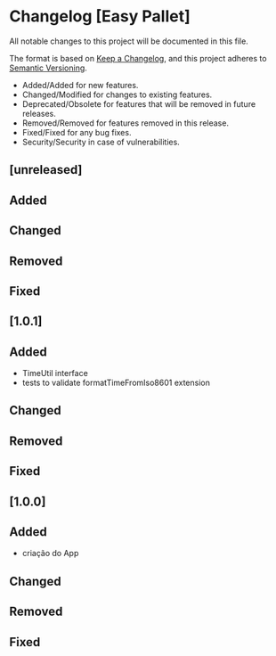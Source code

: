 # Changelog [Easy Pallet]
All notable changes to this project will be documented in this file.

The format is based on [Keep a Changelog](https://keepachangelog.com/en/1.0.0/),
and this project adheres to [Semantic Versioning](https://semver.org/spec/v2.0.0.html).

- Added/Added for new features.
- Changed/Modified for changes to existing features.
- Deprecated/Obsolete for features that will be removed in future releases.
- Removed/Removed for features removed in this release.
- Fixed/Fixed for any bug fixes.
- Security/Security in case of vulnerabilities.

## [unreleased]

## Added

## Changed

## Removed

## Fixed

## [1.0.1]

## Added
- TimeUtil interface
- tests to validate formatTimeFromIso8601 extension

## Changed

## Removed

## Fixed

## [1.0.0]

## Added
- criação do App
## Changed

## Removed

## Fixed